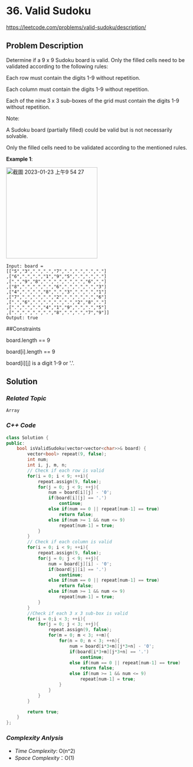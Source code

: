 # 36. Valid Sudoku

https://leetcode.com/problems/valid-sudoku/description/

## Problem Description

Determine if a 9 x 9 Sudoku board is valid. Only the filled cells need to be validated according to the following rules:

Each row must contain the digits 1-9 without repetition.

Each column must contain the digits 1-9 without repetition.

Each of the nine 3 x 3 sub-boxes of the grid must contain the digits 1-9 without repetition.

Note:

A Sudoku board (partially filled) could be valid but is not necessarily solvable.

Only the filled cells need to be validated according to the mentioned rules.


**Example 1**:

<img width="247" alt="截圖 2023-01-23 上午9 54 27" src="https://user-images.githubusercontent.com/18256877/213953947-7e85ef07-fa43-4c61-85cf-5d4ce3270d4b.png">

```
Input: board = 
[["5","3",".",".","7",".",".",".","."]
,["6",".",".","1","9","5",".",".","."]
,[".","9","8",".",".",".",".","6","."]
,["8",".",".",".","6",".",".",".","3"]
,["4",".",".","8",".","3",".",".","1"]
,["7",".",".",".","2",".",".",".","6"]
,[".","6",".",".",".",".","2","8","."]
,[".",".",".","4","1","9",".",".","5"]
,[".",".",".",".","8",".",".","7","9"]]
Output: true
```

##Constraints

board.length == 9

board[i].length == 9

board[i][j] is a digit 1-9 or '.'.

## Solution

### _Related Topic_
    Array

### _C++ Code_
```cpp
class Solution {
public:
    bool isValidSudoku(vector<vector<char>>& board) {
        vector<bool> repeat(9, false);
        int num;
        int i, j, m, n;
        // Check if each row is valid
        for(i = 0; i < 9; ++i){
            repeat.assign(9, false);
            for(j = 0; j < 9; ++j){
                num = board[i][j] - '0';
                if(board[i][j] == '.')
                    continue;
                else if(num == 0 || repeat[num-1] == true)
                    return false;                    
                else if(num >= 1 && num <= 9)
                    repeat[num-1] = true;
            }
        }
        // Check if each column is valid
        for(i = 0; i < 9; ++i){
            repeat.assign(9, false);
            for(j = 0; j < 9; ++j){
                num = board[j][i] - '0';
                if(board[j][i] == '.')
                    continue;
                else if(num == 0 || repeat[num-1] == true)
                    return false;                    
                else if(num >= 1 && num <= 9)
                    repeat[num-1] = true;
            }
        }
        //Check if each 3 x 3 sub-box is valid
        for(i = 0;i < 3; ++i){
            for(j = 0; j < 3; ++j){
                repeat.assign(9, false);
                for(m = 0; m < 3; ++m){
                    for(n = 0; n < 3; ++n){
                        num = board[i*3+m][j*3+n] - '0';
                        if(board[i*3+m][j*3+n] == '.')
                            continue;
                        else if(num == 0 || repeat[num-1] == true)
                            return false;                    
                        else if(num >= 1 && num <= 9)
                            repeat[num-1] = true;
                    }
                }
            }
        }

        return true;
    }
};
```

### _Complexity Anlysis_
- _Time Complexity_: O(n^2)
- _Space Complexity_：O(1)
